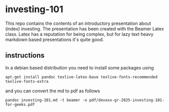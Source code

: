 # investing-101
This repo contains the contents of an introductory presentation about (index) investing. The presentation has been created with the Beamer Latex class. Latex has a reputation for being complex, but for lazy text heavy markdown based presentations it's quite good.

## instructions
In a debian based distribution you need to install some packages using

```
apt-get install pandoc texlive-latex-base texlive-fonts-recommended texlive-fonts-extra
```

and you can convert the md to pdf as follows

```
pandoc investing-101.md -t beamer -o pdf/devoxx-gr-2025-investing-101-for-geeks.pdf
```